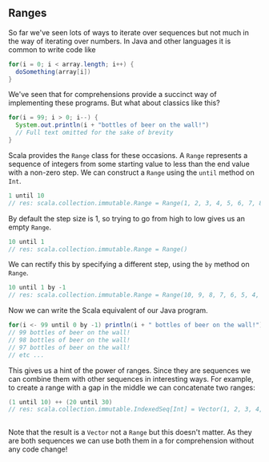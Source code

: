## Ranges

So far we've seen lots of ways to iterate over sequences but not much in the way of iterating over numbers. In Java and other languages it is common to write code like

```java
for(i = 0; i < array.length; i++) {
  doSomething(array[i])
}
```

We've seen that for comprehensions provide a succinct way of implementing these programs. But what about classics like this?

```java
for(i = 99; i > 0; i--) {
  System.out.println(i + "bottles of beer on the wall!")
  // Full text omitted for the sake of brevity
}
```

Scala provides the `Range` class for these occasions. A `Range` represents a sequence of integers from some starting value to less than the end value with a non-zero step. We can construct a `Range` using the `until` method on `Int`.

```scala
1 until 10
// res: scala.collection.immutable.Range = Range(1, 2, 3, 4, 5, 6, 7, 8, 9)
```

By default the step size is 1, so trying to go from high to low gives us an empty `Range`.

```scala
10 until 1
// res: scala.collection.immutable.Range = Range()
```

We can rectify this by specifying a different step, using the `by` method on `Range`.

```scala
10 until 1 by -1
// res: scala.collection.immutable.Range = Range(10, 9, 8, 7, 6, 5, 4, 3, 2)
```

Now we can write the Scala equivalent of our Java program.

```scala
for(i <- 99 until 0 by -1) println(i + " bottles of beer on the wall!")
// 99 bottles of beer on the wall!
// 98 bottles of beer on the wall!
// 97 bottles of beer on the wall!
// etc ...
```

This gives us a hint of the power of ranges. Since they are sequences we can combine them with other sequences in interesting ways. For example, to create a range with a gap in the middle we can concatenate two ranges:

```scala
(1 until 10) ++ (20 until 30)
// res: scala.collection.immutable.IndexedSeq[Int] = Vector(1, 2, 3, 4, 5, 6, 7, 8, 9, 20, 21, 22, 23, ↩
                                                                                24, 25, 26, 27, 28, 29)
```

Note that the result is a `Vector` not a `Range` but this doesn't matter. As they are both sequences we can use both them in a for comprehension without any code change!
